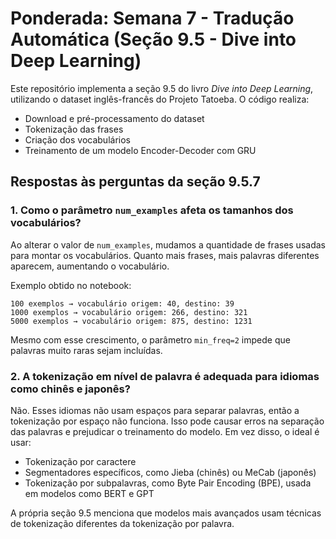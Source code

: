 # Ponderada: Semana 7 - Tradução Automática (Seção 9.5 - Dive into Deep Learning)

Este repositório implementa a seção 9.5 do livro *Dive into Deep Learning*, utilizando o dataset inglês-francês do Projeto Tatoeba. O código realiza:

- Download e pré-processamento do dataset
- Tokenização das frases
- Criação dos vocabulários
- Treinamento de um modelo Encoder-Decoder com GRU

## Respostas às perguntas da seção 9.5.7

### 1. Como o parâmetro `num_examples` afeta os tamanhos dos vocabulários?

Ao alterar o valor de `num_examples`, mudamos a quantidade de frases usadas para montar os vocabulários. Quanto mais frases, mais palavras diferentes aparecem, aumentando o vocabulário.

Exemplo obtido no notebook:

```
100 exemplos → vocabulário origem: 40, destino: 39  
1000 exemplos → vocabulário origem: 266, destino: 321  
5000 exemplos → vocabulário origem: 875, destino: 1231  
```

Mesmo com esse crescimento, o parâmetro `min_freq=2` impede que palavras muito raras sejam incluídas.

### 2. A tokenização em nível de palavra é adequada para idiomas como chinês e japonês?

Não. Esses idiomas não usam espaços para separar palavras, então a tokenização por espaço não funciona. Isso pode causar erros na separação das palavras e prejudicar o treinamento do modelo.
Em vez disso, o ideal é usar:
- Tokenização por caractere
- Segmentadores específicos, como Jieba (chinês) ou MeCab (japonês)
- Tokenização por subpalavras, como Byte Pair Encoding (BPE), usada em modelos como BERT e GPT
  
A própria seção 9.5 menciona que modelos mais avançados usam técnicas de tokenização diferentes da tokenização por palavra.
